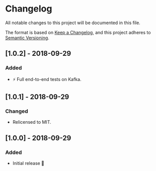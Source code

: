# Changelog
All notable changes to this project will be documented in this file.

The format is based on [Keep a Changelog](https://keepachangelog.com/en/1.0.0/),
and this project adheres to [Semantic Versioning](https://semver.org/spec/v2.0.0.html).

## [1.0.2] - 2018-09-29
### Added
- ⚡️ Full end-to-end tests on Kafka.

## [1.0.1] - 2018-09-29
### Changed
- Relicensed to MIT.

## [1.0.0] - 2018-09-29
### Added
- Initial release 🎉
